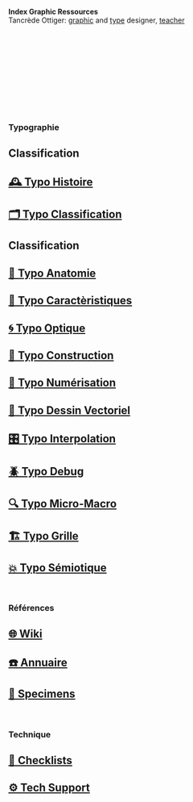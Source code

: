   **Index Graphic Ressources**  
  Tancrède Ottiger: [graphic](https://t-o.studio) and [type](https://t-o.supply) designer, [teacher](https://studioto.github.io)
# &nbsp;

<!---
## [🦚 Index Littérature Visuelle]()
## [💼 Portfolio](Student's projects)
## [⚡ Index Logos]()
## [🐦‍⬛ Index Animations]()
## [🏢 Index Grid Systems]()
## [🔮 Design Theories](/)
## [🔲 Design Gestalt](/)
## [📊 Design Hiérarchies](/)
## [🚪 Typothèque Eracom](http://typo.eracom.ch)
--->


&nbsp;

&nbsp;


&nbsp;

### Typographie
## Classification
## [🕰️ Typo Histoire](/overview-writing-history)
## [🗂️ Typo Classification](/classify-typefaces)
## Classification
## [🔬 Typo Anatomie](/describe-typeface)
## [🧬 Typo Caractèristiques](/parameter-typeface)
## [🌀 Typo Optique](/correct-typeface)
## [🔨 Typo Construction](/construct-typeface)
## [📸 Typo Numérisation](/digitize-typeface)
## [📐 Typo Dessin Vectoriel](/draw-vectors)
## [🎛️ Typo Interpolation](/interpolate-vectors)
## [🪲 Typo Debug](/debug-typefaces)
## [🔍 Typo Micro-Macro](/set-typeface)
## [🏗️ Typo Grille](/)
## [💥 Typo Sémiotique](/denote-typeface)
&nbsp;
### Références
## [🌐 Wiki](/index-graphic-terminology)
## [☎️ Annuaire](/index-designers)
## [🧪 Specimens](/index-specimens)
&nbsp;
### Technique
## [📝 Checklists](/check-things)
## [⚙️ Tech Support](/support-technology)